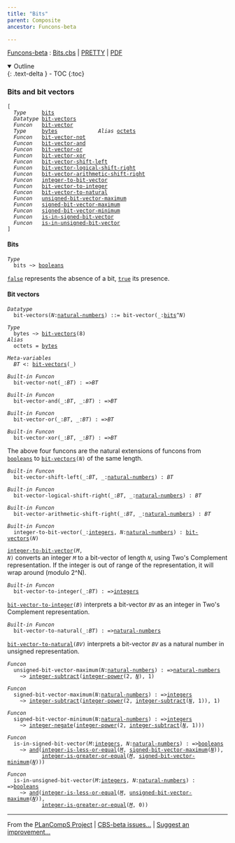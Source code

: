 ```yaml
---
title: "Bits"
parent: Composite
ancestor: Funcons-beta

---
```


[Funcons-beta] : [Bits.cbs] \| [PRETTY] \| [PDF]

<details open markdown="block">
  <summary>
    Outline
  </summary>
  {: .text-delta }
- TOC
{:toc}
</details>

### Bits and bit vectors

<div class="highlighter-rouge"><pre class="highlight"><code>[
  <i class="keyword">Type</i>     <span class="name"><a href="#Name_bits">bits</a></span>
  <i class="keyword">Datatype</i> <span class="name"><a href="#Name_bit-vectors">bit-vectors</a></span>
  <i class="keyword">Funcon</i>   <span class="name"><a href="#Name_bit-vector">bit-vector</a></span>
  <i class="keyword">Type</i>     <span class="name"><a href="#Name_bytes">bytes</a></span>             <i class="keyword">Alias</i> <span class="name"><a href="#Name_octets">octets</a></span>
  <i class="keyword">Funcon</i>   <span class="name"><a href="#Name_bit-vector-not">bit-vector-not</a></span>
  <i class="keyword">Funcon</i>   <span class="name"><a href="#Name_bit-vector-and">bit-vector-and</a></span>
  <i class="keyword">Funcon</i>   <span class="name"><a href="#Name_bit-vector-or">bit-vector-or</a></span>
  <i class="keyword">Funcon</i>   <span class="name"><a href="#Name_bit-vector-xor">bit-vector-xor</a></span>
  <i class="keyword">Funcon</i>   <span class="name"><a href="#Name_bit-vector-shift-left">bit-vector-shift-left</a></span>
  <i class="keyword">Funcon</i>   <span class="name"><a href="#Name_bit-vector-logical-shift-right">bit-vector-logical-shift-right</a></span>
  <i class="keyword">Funcon</i>   <span class="name"><a href="#Name_bit-vector-arithmetic-shift-right">bit-vector-arithmetic-shift-right</a></span>
  <i class="keyword">Funcon</i>   <span class="name"><a href="#Name_integer-to-bit-vector">integer-to-bit-vector</a></span>
  <i class="keyword">Funcon</i>   <span class="name"><a href="#Name_bit-vector-to-integer">bit-vector-to-integer</a></span>
  <i class="keyword">Funcon</i>   <span class="name"><a href="#Name_bit-vector-to-natural">bit-vector-to-natural</a></span>
  <i class="keyword">Funcon</i>   <span class="name"><a href="#Name_unsigned-bit-vector-maximum">unsigned-bit-vector-maximum</a></span>
  <i class="keyword">Funcon</i>   <span class="name"><a href="#Name_signed-bit-vector-maximum">signed-bit-vector-maximum</a></span>
  <i class="keyword">Funcon</i>   <span class="name"><a href="#Name_signed-bit-vector-minimum">signed-bit-vector-minimum</a></span>
  <i class="keyword">Funcon</i>   <span class="name"><a href="#Name_is-in-signed-bit-vector">is-in-signed-bit-vector</a></span>
  <i class="keyword">Funcon</i>   <span class="name"><a href="#Name_is-in-unsigned-bit-vector">is-in-unsigned-bit-vector</a></span>
]</code></pre></div>



#### Bits

<div class="highlighter-rouge"><pre class="highlight"><code><i class="keyword">Type</i>
  <span class="name"><span id="Name_bits">bits</span></span> ~> <span class="name"><a href="../../Primitive/Booleans/index.html#Name_booleans">booleans</a></span></code></pre></div>


  <code><span class="name"><a href="../../Primitive/Booleans/index.html#Name_false">false</a></span></code> represents the absence of a bit, <code><span class="name"><a href="../../Primitive/Booleans/index.html#Name_true">true</a></span></code> its presence.



#### Bit vectors

<div class="highlighter-rouge"><pre class="highlight"><code><i class="keyword">Datatype</i>
  <span class="name"><span id="Name_bit-vectors">bit-vectors</span></span>(<span id="Variable148_N"><i class="var">N</i></span>:<span class="name"><a href="../../Primitive/Integers/index.html#Name_natural-numbers">natural-numbers</a></span>) ::= <span id="Name_bit-vector">bit-vector</span>(_:<span class="name"><a href="#Name_bits">bits</a></span>^<span id="Variable169_N"><i class="var">N</i></span>)</code></pre></div>

<div class="highlighter-rouge"><pre class="highlight"><code><i class="keyword">Type</i>
  <span class="name"><span id="Name_bytes">bytes</span></span> ~> <span class="name"><a href="#Name_bit-vectors">bit-vectors</a></span>(8)
<i class="keyword">Alias</i>
  <span class="name"><span id="Name_octets">octets</span></span> = <span class="name"><a href="#Name_bytes">bytes</a></span></code></pre></div>


<div class="highlighter-rouge"><pre class="highlight"><code><i class="keyword">Meta-variables</i>
  <span id="PartVariable_BT"><i class="var">BT</i></span> <: <span class="name"><a href="#Name_bit-vectors">bit-vectors</a></span>(_)</code></pre></div>


<div class="highlighter-rouge"><pre class="highlight"><code><i class="keyword">Built-in</i> <i class="keyword">Funcon</i>
  <span class="name"><span id="Name_bit-vector-not">bit-vector-not</span></span>(_:<span id="Variable237_BT"><i class="var">BT</i></span>) : =><span id="Variable251_BT"><i class="var">BT</i></span></code></pre></div>
<div class="highlighter-rouge"><pre class="highlight"><code><i class="keyword">Built-in</i> <i class="keyword">Funcon</i>
  <span class="name"><span id="Name_bit-vector-and">bit-vector-and</span></span>(_:<span id="Variable264_BT"><i class="var">BT</i></span>, _:<span id="Variable275_BT"><i class="var">BT</i></span>) : =><span id="Variable290_BT"><i class="var">BT</i></span></code></pre></div>
<div class="highlighter-rouge"><pre class="highlight"><code><i class="keyword">Built-in</i> <i class="keyword">Funcon</i>
  <span class="name"><span id="Name_bit-vector-or">bit-vector-or</span></span>(_:<span id="Variable303_BT"><i class="var">BT</i></span>, _:<span id="Variable314_BT"><i class="var">BT</i></span>) : =><span id="Variable329_BT"><i class="var">BT</i></span></code></pre></div>
<div class="highlighter-rouge"><pre class="highlight"><code><i class="keyword">Built-in</i> <i class="keyword">Funcon</i>
  <span class="name"><span id="Name_bit-vector-xor">bit-vector-xor</span></span>(_:<span id="Variable342_BT"><i class="var">BT</i></span>, _:<span id="Variable353_BT"><i class="var">BT</i></span>) : =><span id="Variable368_BT"><i class="var">BT</i></span></code></pre></div>

  The above four funcons are the natural extensions of funcons from <code><span class="name"><a href="../../Primitive/Booleans/index.html#Name_booleans">booleans</a></span></code>
  to <code><span class="name"><a href="#Name_bit-vectors">bit-vectors</a></span>(<i class="var">N</i>)</code> of the same length.


<div class="highlighter-rouge"><pre class="highlight"><code><i class="keyword">Built-in</i> <i class="keyword">Funcon</i>
  <span class="name"><span id="Name_bit-vector-shift-left">bit-vector-shift-left</span></span>(_:<span id="Variable417_BT"><i class="var">BT</i></span>, _:<span class="name"><a href="../../Primitive/Integers/index.html#Name_natural-numbers">natural-numbers</a></span>) : <span id="Variable439_BT"><i class="var">BT</i></span></code></pre></div>
<div class="highlighter-rouge"><pre class="highlight"><code><i class="keyword">Built-in</i> <i class="keyword">Funcon</i>
  <span class="name"><span id="Name_bit-vector-logical-shift-right">bit-vector-logical-shift-right</span></span>(_:<span id="Variable451_BT"><i class="var">BT</i></span>, _:<span class="name"><a href="../../Primitive/Integers/index.html#Name_natural-numbers">natural-numbers</a></span>) : <span id="Variable473_BT"><i class="var">BT</i></span></code></pre></div>
<div class="highlighter-rouge"><pre class="highlight"><code><i class="keyword">Built-in</i> <i class="keyword">Funcon</i>
  <span class="name"><span id="Name_bit-vector-arithmetic-shift-right">bit-vector-arithmetic-shift-right</span></span>(_:<span id="Variable485_BT"><i class="var">BT</i></span>, _:<span class="name"><a href="../../Primitive/Integers/index.html#Name_natural-numbers">natural-numbers</a></span>) : <span id="Variable507_BT"><i class="var">BT</i></span></code></pre></div>
<div class="highlighter-rouge"><pre class="highlight"><code><i class="keyword">Built-in</i> <i class="keyword">Funcon</i>
  <span class="name"><span id="Name_integer-to-bit-vector">integer-to-bit-vector</span></span>(_:<span class="name"><a href="../../Primitive/Integers/index.html#Name_integers">integers</a></span>, <span id="Variable524_N"><i class="var">N</i></span>:<span class="name"><a href="../../Primitive/Integers/index.html#Name_natural-numbers">natural-numbers</a></span>) : <span class="name"><a href="#Name_bit-vectors">bit-vectors</a></span>(<span id="Variable540_N"><i class="var">N</i></span>)</code></pre></div>

  <code><span class="name"><a href="#Name_integer-to-bit-vector">integer-to-bit-vector</a></span>(<i class="var">M</i>, <i class="var">N</i>)</code> converts an integer <code><i class="var">M</i></code> to a bit-vector of
  length <code><i class="var">N</i></code>, using Two's Complement representation.  If the integer is out of
  range of the representation, it will wrap around (modulo 2^N).


<div class="highlighter-rouge"><pre class="highlight"><code><i class="keyword">Built-in</i> <i class="keyword">Funcon</i>
  <span class="name"><span id="Name_bit-vector-to-integer">bit-vector-to-integer</span></span>(_:<span id="Variable616_BT"><i class="var">BT</i></span>) : =><span class="name"><a href="../../Primitive/Integers/index.html#Name_integers">integers</a></span></code></pre></div>

  <code><span class="name"><a href="#Name_bit-vector-to-integer">bit-vector-to-integer</a></span>(<i class="var">B</i>)</code> interprets a bit-vector <code><i class="var">BV</i></code> as an integer
  in Two's Complement representation.


<div class="highlighter-rouge"><pre class="highlight"><code><i class="keyword">Built-in</i> <i class="keyword">Funcon</i>
  <span class="name"><span id="Name_bit-vector-to-natural">bit-vector-to-natural</span></span>(_:<span id="Variable679_BT"><i class="var">BT</i></span>) : =><span class="name"><a href="../../Primitive/Integers/index.html#Name_natural-numbers">natural-numbers</a></span></code></pre></div>

  <code><span class="name"><a href="#Name_bit-vector-to-natural">bit-vector-to-natural</a></span>(<i class="var">BV</i>)</code> interprets a bit-vector <code><i class="var">BV</i></code> as a natural number
  in unsigned representation.


<div class="highlighter-rouge"><pre class="highlight"><code><i class="keyword">Funcon</i>
  <span class="name"><span id="Name_unsigned-bit-vector-maximum">unsigned-bit-vector-maximum</span></span>(<span id="Variable739_N"><i class="var">N</i></span>:<span class="name"><a href="../../Primitive/Integers/index.html#Name_natural-numbers">natural-numbers</a></span>) : =><span class="name"><a href="../../Primitive/Integers/index.html#Name_natural-numbers">natural-numbers</a></span>
    ~> <span class="name"><a href="../../Primitive/Integers/index.html#Name_integer-subtract">integer-subtract</a></span>(<span class="name"><a href="../../Primitive/Integers/index.html#Name_integer-power">integer-power</a></span>(2, <a href="#Variable739_N"><i class="var">N</i></a>), 1)</code></pre></div>


<div class="highlighter-rouge"><pre class="highlight"><code><i class="keyword">Funcon</i>
  <span class="name"><span id="Name_signed-bit-vector-maximum">signed-bit-vector-maximum</span></span>(<span id="Variable786_N"><i class="var">N</i></span>:<span class="name"><a href="../../Primitive/Integers/index.html#Name_natural-numbers">natural-numbers</a></span>) : =><span class="name"><a href="../../Primitive/Integers/index.html#Name_integers">integers</a></span>
    ~> <span class="name"><a href="../../Primitive/Integers/index.html#Name_integer-subtract">integer-subtract</a></span>(<span class="name"><a href="../../Primitive/Integers/index.html#Name_integer-power">integer-power</a></span>(2, <span class="name"><a href="../../Primitive/Integers/index.html#Name_integer-subtract">integer-subtract</a></span>(<a href="#Variable786_N"><i class="var">N</i></a>, 1)), 1)</code></pre></div>


<div class="highlighter-rouge"><pre class="highlight"><code><i class="keyword">Funcon</i>
  <span class="name"><span id="Name_signed-bit-vector-minimum">signed-bit-vector-minimum</span></span>(<span id="Variable843_N"><i class="var">N</i></span>:<span class="name"><a href="../../Primitive/Integers/index.html#Name_natural-numbers">natural-numbers</a></span>) : =><span class="name"><a href="../../Primitive/Integers/index.html#Name_integers">integers</a></span>
    ~> <span class="name"><a href="../../Primitive/Integers/index.html#Name_integer-negate">integer-negate</a></span>(<span class="name"><a href="../../Primitive/Integers/index.html#Name_integer-power">integer-power</a></span>(2, <span class="name"><a href="../../Primitive/Integers/index.html#Name_integer-subtract">integer-subtract</a></span>(<a href="#Variable843_N"><i class="var">N</i></a>, 1)))</code></pre></div>


<div class="highlighter-rouge"><pre class="highlight"><code><i class="keyword">Funcon</i>
  <span class="name"><span id="Name_is-in-signed-bit-vector">is-in-signed-bit-vector</span></span>(<span id="Variable897_M"><i class="var">M</i></span>:<span class="name"><a href="../../Primitive/Integers/index.html#Name_integers">integers</a></span>, <span id="Variable906_N"><i class="var">N</i></span>:<span class="name"><a href="../../Primitive/Integers/index.html#Name_natural-numbers">natural-numbers</a></span>) : =><span class="name"><a href="../../Primitive/Booleans/index.html#Name_booleans">booleans</a></span>
    ~> <span class="name"><a href="../../Primitive/Booleans/index.html#Name_and">and</a></span>(<span class="name"><a href="../../Primitive/Integers/index.html#Name_integer-is-less-or-equal">integer-is-less-or-equal</a></span>(<a href="#Variable897_M"><i class="var">M</i></a>, <span class="name"><a href="#Name_signed-bit-vector-maximum">signed-bit-vector-maximum</a></span>(<a href="#Variable906_N"><i class="var">N</i></a>)),
           <span class="name"><a href="../../Primitive/Integers/index.html#Name_integer-is-greater-or-equal">integer-is-greater-or-equal</a></span>(<a href="#Variable897_M"><i class="var">M</i></a>, <span class="name"><a href="#Name_signed-bit-vector-minimum">signed-bit-vector-minimum</a></span>(<a href="#Variable906_N"><i class="var">N</i></a>)))</code></pre></div>


<div class="highlighter-rouge"><pre class="highlight"><code><i class="keyword">Funcon</i>
  <span class="name"><span id="Name_is-in-unsigned-bit-vector">is-in-unsigned-bit-vector</span></span>(<span id="Variable987_M"><i class="var">M</i></span>:<span class="name"><a href="../../Primitive/Integers/index.html#Name_integers">integers</a></span>, <span id="Variable996_N"><i class="var">N</i></span>:<span class="name"><a href="../../Primitive/Integers/index.html#Name_natural-numbers">natural-numbers</a></span>) : =><span class="name"><a href="../../Primitive/Booleans/index.html#Name_booleans">booleans</a></span>
    ~> <span class="name"><a href="../../Primitive/Booleans/index.html#Name_and">and</a></span>(<span class="name"><a href="../../Primitive/Integers/index.html#Name_integer-is-less-or-equal">integer-is-less-or-equal</a></span>(<a href="#Variable987_M"><i class="var">M</i></a>, <span class="name"><a href="#Name_unsigned-bit-vector-maximum">unsigned-bit-vector-maximum</a></span>(<a href="#Variable996_N"><i class="var">N</i></a>)),
           <span class="name"><a href="../../Primitive/Integers/index.html#Name_integer-is-greater-or-equal">integer-is-greater-or-equal</a></span>(<a href="#Variable987_M"><i class="var">M</i></a>, 0))</code></pre></div>



[Funcons-beta]: /CBS-beta/docs/Funcons-beta
  "FUNCONS-BETA"
[Unstable-Funcons-beta]: /CBS-beta/docs/Unstable-Funcons-beta
  "UNSTABLE-FUNCONS-BETA"
[Languages-beta]: /CBS-beta/docs/Languages-beta
  "LANGUAGES-BETA"
[Unstable-Languages-beta]: /CBS-beta/docs/Unstable-Languages-beta
  "UNSTABLE-LANGUAGES-BETA"
[CBS-beta]: /CBS-beta
  "CBS-BETA"
[Bits.cbs]: https://github.com/plancomps/CBS-beta/blob/master/Funcons-beta/Values/Composite/Bits/Bits.cbs
  "CBS SOURCE FILE ON GITHUB"
[PLAIN]: /CBS-beta/docs/Funcons-beta/Values/Composite/Bits
  "CBS SOURCE WEB PAGE"
[PRETTY]: /CBS-beta/math/Funcons-beta/Values/Composite/Bits
  "CBS-KATEX WEB PAGE"
[PDF]: /CBS-beta/math/Funcons-beta/Values/Composite/Bits/Bits.pdf
  "CBS-LATEX PDF FILE"
[PLanCompS Project]: https://plancomps.github.io
  "PROGRAMMING LANGUAGE COMPONENTS AND SPECIFICATIONS PROJECT HOME PAGE"

____

From the [PLanCompS Project] | [CBS-beta issues...] | [Suggest an improvement...]

[CBS-beta issues...]: https://github.com/plancomps/CBS-beta/issues
   "CBS-BETA ISSUE REPORTS ON GITHUB"
 [Suggest an improvement...]: mailto:plancomps@gmail.com?Subject=CBS-beta%20-%20comment&Body=Re%3A%20CBS-beta%20specification%20at%20Values/Composite/Bits/Bits.cbs%0A%0AComment/Query/Issue/Suggestion%3A%0A%0A%0ASignature%3A%0A
   "GENERATE AN EMAIL TEMPLATE"
